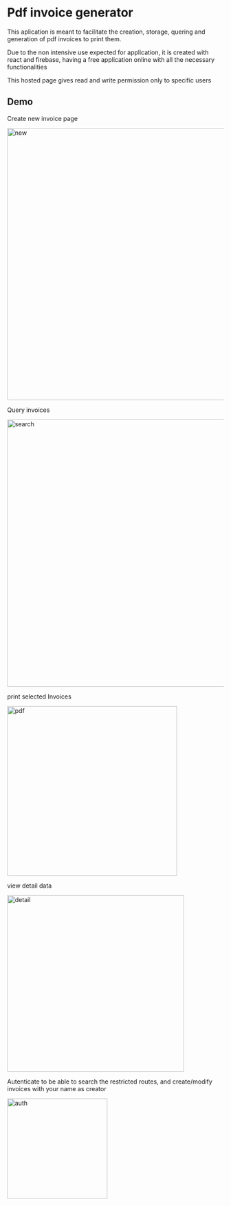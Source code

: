 # Pdf invoice generator

This aplication is meant to facilitate the creation, storage, quering and generation of pdf invoices to print them.

Due to the non intensive use expected for application, it is created with react and firebase, having a free application online with all the necessary functionalities

This hosted page gives read and write permission only to specific users

## Demo
Create new invoice page 

<img width="633" alt="new" src="https://user-images.githubusercontent.com/80784724/155864792-c656a9c3-7476-4778-891e-c6d8c9f73afb.png">

Query invoices

<img width="622" alt="search" src="https://user-images.githubusercontent.com/80784724/155864853-9be82eb0-529c-4b7a-bb4a-bbd202e0595b.png">

print selected Invoices

<img width="395" alt="pdf" src="https://user-images.githubusercontent.com/80784724/155864888-aa66f67e-5c72-4e47-a549-cd3e10b0932f.png">

view detail data

<img width="411" alt="detail" src="https://user-images.githubusercontent.com/80784724/155864871-1c55fd4b-0fda-409e-9b94-4d048e9a4e2d.png">

Autenticate to be able to search the restricted routes, and create/modify invoices with your name as creator

<img width="233" alt="auth" src="https://user-images.githubusercontent.com/80784724/155864910-c06b369a-4fdc-444f-b743-1235a98ede19.png">
